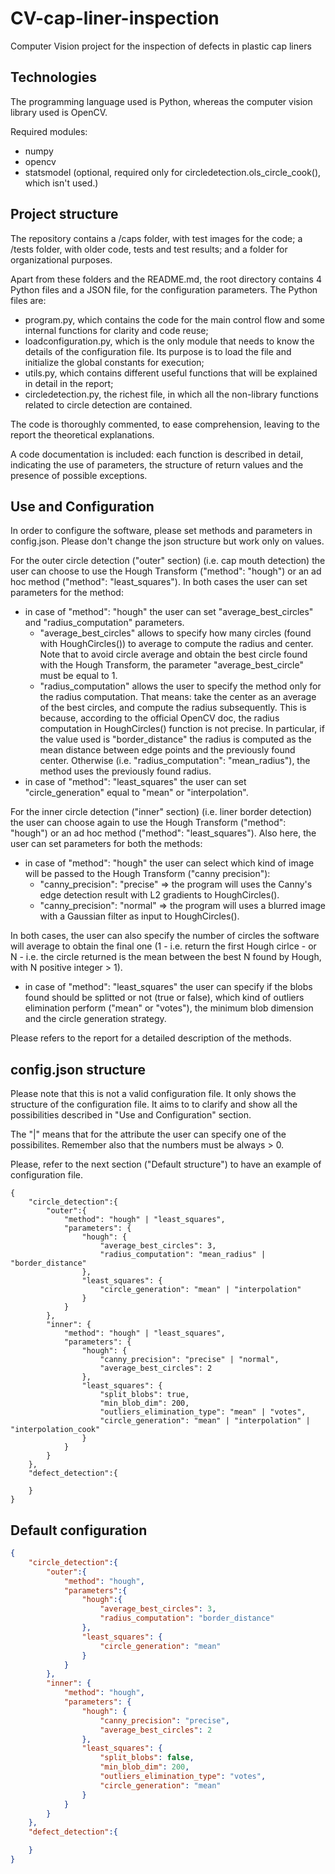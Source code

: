 # CV-cap-liner-inspection
Computer Vision project for the inspection of defects in plastic cap liners

## Technologies
The programming language used is Python, whereas the computer vision library used is OpenCV.

Required modules:
* numpy
* opencv
* statsmodel (optional, required only for circledetection.ols_circle_cook(), which isn't used.)

## Project structure
The repository contains a /caps folder, with test images for the code; a /tests folder, with older code, tests and test results; and a folder for organizational purposes.

Apart from these folders and the README.md, the root directory contains 4 Python files and a JSON file, for the configuration parameters. The Python files are:

* program.py, which contains the code for the main control flow and some internal functions for clarity and code reuse;
* loadconfiguration.py, which is the only module that needs to know the details of the configuration file. Its purpose is to load the file and initialize the global constants for execution;
* utils.py, which contains different useful functions that will be explained in detail in the report;
* circledetection.py, the richest file, in which all the non-library functions related to circle detection are contained.

The code is thoroughly commented, to ease comprehension, leaving to the report the theoretical explanations.

A code documentation is included: each function is described in detail, indicating the use of parameters, the structure of return values and the presence of possible exceptions.

## Use and Configuration
In order to configure the software, please set methods and parameters in config.json. Please don't change the json structure but work only on values.

For the outer circle detection ("outer" section) (i.e. cap mouth detection) the user can choose to use the Hough Transform ("method": "hough") or an ad hoc method ("method": "least_squares").
In both cases the user can set parameters for the method:

* in case of "method": "hough" the user can set "average_best_circles" and "radius_computation" parameters.
    * "average_best_circles" allows to specify how many circles (found with HoughCircles()) to average to compute the radius and center. Note that to avoid circle average and obtain the best circle found with the Hough Transform, the parameter "average_best_circle" must be equal to 1.
	* "radius_computation" allows the user to specify the method only for the radius computation. That means: take the center as an average of the best circles, and compute the radius subsequently. This is because, according to the official OpenCV doc, the radius computation in HoughCircles() function is not precise. In particular, if the value used is "border_distance" the radius is computed as the mean distance between edge points and the previously found center. Otherwise (i.e. "radius_computation": "mean_radius"), the method uses the previously found radius.
* in case of "method": "least_squares" the user can set "circle_generation" equal to "mean" or "interpolation".

For the inner circle detection ("inner" section) (i.e. liner border detection) the user can choose again to use the Hough Transform ("method": "hough") or an ad hoc method ("method": "least_squares").
Also here, the user can set parameters for both the methods:
* in case of "method": "hough" the user can select which kind of image will be passed to the Hough Transform ("canny precision"): 
    * "canny_precision": "precise" => the program will uses the Canny's edge detection result with L2 gradients to HoughCircles().
	* "canny_precision": "normal" => the program will uses a blurred image with a Gaussian filter as input to HoughCircles().

In both cases, the user can also specify the number of circles the software will average to obtain the final one (1 - i.e. return the first Hough cirlce - or N - i.e. the circle returned is the mean between the best N found by Hough, with N positive integer > 1).
* in case of "method": "least_squares" the user can specify if the blobs found should be splitted or not (true or false), which kind of outliers elimination perform ("mean" or "votes"), the minimum blob dimension and the circle generation strategy.

Please refers to the report for a detailed description of the methods.

## config.json structure

Please note that this is not a valid configuration file. It only shows the structure of the configuration file. It aims to to clarify and show all the possibilities described in "Use and Configuration" section.

The "|" means that for the attribute the user can specify one of the possibilites. Remember also that the numbers must be always > 0. 

Please, refer to the next section ("Default structure") to have an example of configuration file. 

```
{
    "circle_detection":{
        "outer":{
            "method": "hough" | "least_squares",
            "parameters": {
                "hough": {
                    "average_best_circles": 3,
                    "radius_computation": "mean_radius" | "border_distance"
                },
                "least_squares": {
                    "circle_generation": "mean" | "interpolation"
			    }
            }
        },
        "inner": {
            "method": "hough" | "least_squares",
            "parameters": {
                "hough": {
                    "canny_precision": "precise" | "normal",
                    "average_best_circles": 2
                },
                "least_squares": {
                    "split_blobs": true,
                    "min_blob_dim": 200,
                    "outliers_elimination_type": "mean" | "votes",
                    "circle_generation": "mean" | "interpolation" | "interpolation_cook"
                }
            }
        }
    },
    "defect_detection":{

    }
}
```

## Default configuration

```json
{
    "circle_detection":{
        "outer":{
            "method": "hough",
            "parameters":{
                "hough":{
                    "average_best_circles": 3,
                    "radius_computation": "border_distance"
                },
                "least_squares": {
                    "circle_generation": "mean"
                }
            }
        },
        "inner": {
            "method": "hough",
            "parameters": {
                "hough": {
                    "canny_precision": "precise",
                    "average_best_circles": 2
                },
                "least_squares": {
                    "split_blobs": false,
                    "min_blob_dim": 200,
                    "outliers_elimination_type": "votes",
                    "circle_generation": "mean"
                }
            }
        }
    },
    "defect_detection":{

    }
}
```